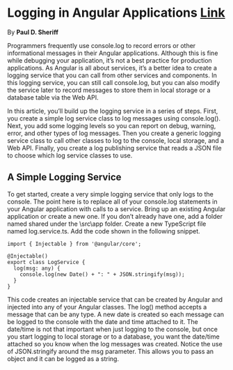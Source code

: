 # Logging in Angular Applications [Link](https://www.codemag.com/Article/1711021/Logging-in-Angular-Applications)

By **Paul D. Sheriff**

Programmers frequently use console.log to record errors or other informational messages in their Angular applications. Although this is fine while debugging your application, it’s not a best practice for production applications. As Angular is all about services, it’s a better idea to create a logging service that you can call from other services and components. In this logging service, you can still call console.log, but you can also modify the service later to record messages to store them in local storage or a database table via the Web API.

In this article, you’ll build up the logging service in a series of steps. First, you create a simple log service class to log messages using console.log(). Next, you add some logging levels so you can report on debug, warning, error, and other types of log messages. Then you create a generic logging service class to call other classes to log to the console, local storage, and a Web API. Finally, you create a log publishing service that reads a JSON file to choose which log service classes to use.

## A Simple Logging Service

To get started, create a very simple logging service that only logs to the console. The point here is to replace all of your console.log statements in your Angular application with calls to a service. Bring up an existing Angular application or create a new one. If you don’t already have one, add a folder named shared under the \src\app folder. Create a new TypeScript file named log.service.ts. Add the code shown in the following snippet.

```
import { Injectable } from '@angular/core';

@Injectable()
export class LogService {
  log(msg: any) {
    console.log(new Date() + ": " + JSON.stringify(msg));
  }
}

```

 This code creates an injectable service that can be created by Angular and injected into any of your Angular classes. The log() method accepts a message that can be any type. A new date is created so each message can be logged to the console with the date and time attached to it. The date/time is not that important when just logging to the console, but once you start logging to local storage or to a database, you want the date/time attached so you know when the log messages was created. Notice the use of JSON.stringify around the msg parameter. This allows you to pass an object and it can be logged as a string.
